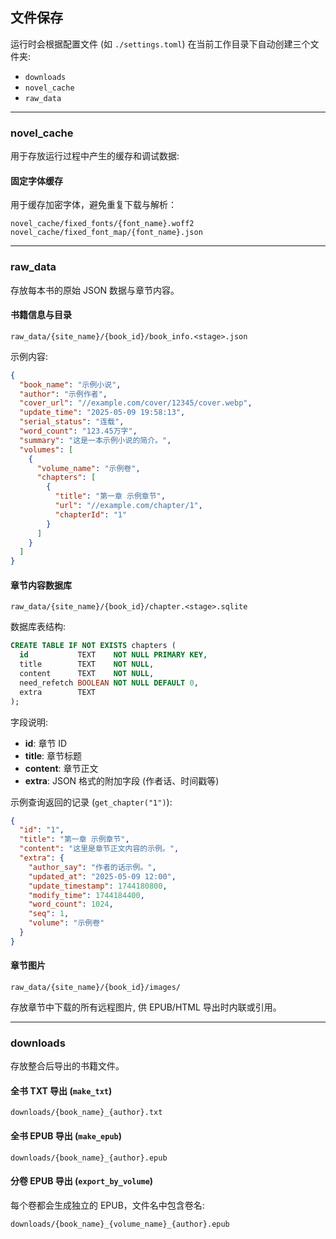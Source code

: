 ## 文件保存

运行时会根据配置文件 (如 `./settings.toml`) 在当前工作目录下自动创建三个文件夹:

- `downloads`
- `novel_cache`
- `raw_data`

---

### novel_cache

用于存放运行过程中产生的缓存和调试数据:

#### 固定字体缓存

用于缓存加密字体，避免重复下载与解析：

```text
novel_cache/fixed_fonts/{font_name}.woff2
novel_cache/fixed_font_map/{font_name}.json
```

---

### raw_data

存放每本书的原始 JSON 数据与章节内容。

#### 书籍信息与目录

```text
raw_data/{site_name}/{book_id}/book_info.<stage>.json
```

示例内容:

```json
{
  "book_name": "示例小说",
  "author": "示例作者",
  "cover_url": "//example.com/cover/12345/cover.webp",
  "update_time": "2025-05-09 19:58:13",
  "serial_status": "连载",
  "word_count": "123.45万字",
  "summary": "这是一本示例小说的简介。",
  "volumes": [
    {
      "volume_name": "示例卷",
      "chapters": [
        {
          "title": "第一章 示例章节",
          "url": "//example.com/chapter/1",
          "chapterId": "1"
        }
      ]
    }
  ]
}
```

#### 章节内容数据库

```text
raw_data/{site_name}/{book_id}/chapter.<stage>.sqlite
```

数据库表结构:

```sql
CREATE TABLE IF NOT EXISTS chapters (
  id           TEXT    NOT NULL PRIMARY KEY,
  title        TEXT    NOT NULL,
  content      TEXT    NOT NULL,
  need_refetch BOOLEAN NOT NULL DEFAULT 0,
  extra        TEXT
);
```

字段说明:

* **id**: 章节 ID
* **title**: 章节标题
* **content**: 章节正文
* **extra**: JSON 格式的附加字段 (作者话、时间戳等)

示例查询返回的记录 (`get_chapter("1")`):

```json
{
  "id": "1",
  "title": "第一章 示例章节",
  "content": "这里是章节正文内容的示例。",
  "extra": {
    "author_say": "作者的话示例。",
    "updated_at": "2025-05-09 12:00",
    "update_timestamp": 1744180800,
    "modify_time": 1744184400,
    "word_count": 1024,
    "seq": 1,
    "volume": "示例卷"
  }
}
```

#### 章节图片

```text
raw_data/{site_name}/{book_id}/images/
```

存放章节中下载的所有远程图片, 供 EPUB/HTML 导出时内联或引用。

---

### downloads

存放整合后导出的书籍文件。

#### 全书 TXT 导出 (`make_txt`)

```text
downloads/{book_name}_{author}.txt
```

#### 全书 EPUB 导出 (`make_epub`)

```text
downloads/{book_name}_{author}.epub
```

#### 分卷 EPUB 导出 (`export_by_volume`)

每个卷都会生成独立的 EPUB，文件名中包含卷名:

```text
downloads/{book_name}_{volume_name}_{author}.epub
```
